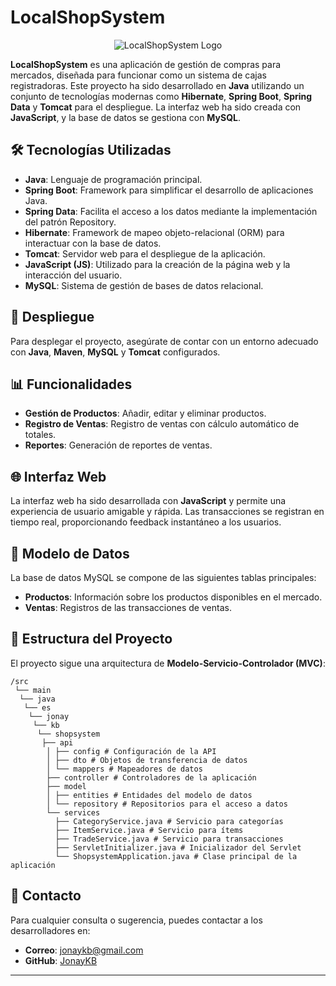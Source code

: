 # LocalShopSystem
<div align="center">

![LocalShopSystem Logo](/web/images/icon.ico)

</div>

**LocalShopSystem** es una aplicación de gestión de compras para mercados, diseñada para funcionar como un sistema de cajas registradoras. Este proyecto ha sido desarrollado en **Java** utilizando un conjunto de tecnologías modernas como **Hibernate**, **Spring Boot**, **Spring Data** y **Tomcat** para el despliegue. La interfaz web ha sido creada con **JavaScript**, y la base de datos se gestiona con **MySQL**.

## 🛠 Tecnologías Utilizadas

- **Java**: Lenguaje de programación principal.
- **Spring Boot**: Framework para simplificar el desarrollo de aplicaciones Java.
- **Spring Data**: Facilita el acceso a los datos mediante la implementación del patrón Repository.
- **Hibernate**: Framework de mapeo objeto-relacional (ORM) para interactuar con la base de datos.
- **Tomcat**: Servidor web para el despliegue de la aplicación.
- **JavaScript (JS)**: Utilizado para la creación de la página web y la interacción del usuario.
- **MySQL**: Sistema de gestión de bases de datos relacional.


## 🚀 Despliegue

Para desplegar el proyecto, asegúrate de contar con un entorno adecuado con **Java**, **Maven**, **MySQL** y **Tomcat** configurados.

## 📊 Funcionalidades

- **Gestión de Productos**: Añadir, editar y eliminar productos.
- **Registro de Ventas**: Registro de ventas con cálculo automático de totales.
- **Reportes**: Generación de reportes de ventas.

## 🌐 Interfaz Web


La interfaz web ha sido desarrollada con **JavaScript** y permite una experiencia de usuario amigable y rápida. Las transacciones se registran en tiempo real, proporcionando feedback instantáneo a los usuarios.

## 📄 Modelo de Datos

La base de datos MySQL se compone de las siguientes tablas principales:

- **Productos**: Información sobre los productos disponibles en el mercado.
- **Ventas**: Registros de las transacciones de ventas.


## 📁 Estructura del Proyecto

El proyecto sigue una arquitectura de **Modelo-Servicio-Controlador (MVC)**:

```shell
/src
 └── main
  └── java
   └── es
    └── jonay
     └── kb
      └── shopsystem
       ├── api
        │ ├── config # Configuración de la API
        │ ├── dto # Objetos de transferencia de datos
        │ └── mappers # Mapeadores de datos
        ├── controller # Controladores de la aplicación
        ├── model 
        │ ├── entities # Entidades del modelo de datos
        │ └── repository # Repositorios para el acceso a datos
        └── services 
          ├── CategoryService.java # Servicio para categorías 
          ├── ItemService.java # Servicio para ítems 
          ├── TradeService.java # Servicio para transacciones 
          ├── ServletInitializer.java # Inicializador del Servlet 
          └── ShopsystemApplication.java # Clase principal de la aplicación
```

## 📧 Contacto

Para cualquier consulta o sugerencia, puedes contactar a los desarrolladores en:

- **Correo**: jonaykb@gmail.com
- **GitHub**: [JonayKB](https://github.com/jonaykb)

---
